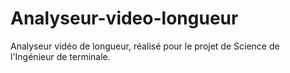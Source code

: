# Analyseur-video-longueur
Analyseur vidéo de longueur, réalisé pour le projet de Science de l'Ingénieur de terminale.
